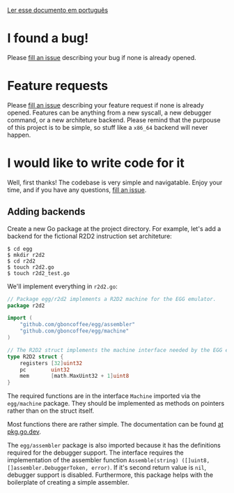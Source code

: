 [Ler esse documento em português](CONTRIBUINDO.md)

# I found a bug!

Please [fill an issue](https://github.com/gboncoffee/egg/issues) describing your
bug if none is already opened.

# Feature requests

Please [fill an issue](https://github.com/gboncoffee/egg/issues) describing your
feature request if none is already opened. Features can be anything from a new
syscall, a new debugger command, or a new architeture backend. Please remind
that the purpouse of this project is to be simple, so stuff like a `x86_64`
backend will never happen.

# I would like to write code for it

Well, first thanks! The codebase is very simple and navigatable. Enjoy your
time, and if you have any questions,
[fill an issue](https://github.com/gboncoffee/egg/issues).

## Adding backends

Create a new Go package at the project directory. For example, let's add a
backend for the fictional R2D2 instruction set architeture:

```shell
$ cd egg
$ mkdir r2d2
$ cd r2d2
$ touch r2d2.go
$ touch r2d2_test.go
```

We'll implement everything in `r2d2.go`:

```go
// Package egg/r2d2 implements a R2D2 machine for the EGG emulator.
package r2d2

import (
	"github.com/gboncoffee/egg/assembler"
	"github.com/gboncoffee/egg/machine"
)

// The R2D2 struct implements the machine interface needed by the EGG emulator.
type R2D2 struct {
	registers [32]uint32
	pc        uint32
	mem       [math.MaxUint32 + 1]uint8
}
```

The required functions are in the interface `Machine` imported via the
`egg/machine` package. They should be implemented as methods on pointers rather
than on the struct itself.

Most functions there are rather simple. The documentation can be found
[at pkg.go.dev](https://pkg.go.dev/github.com/gboncoffee/egg).

The `egg/assembler` package is also imported because it has the definitions
required for the debugger support. The interface requires the implementation of
the assembler function `Assemble(string) ([]uint8, []assembler.DebuggerToken,
error)`. If it's second return value is `nil`, debugger support is
disabled. Furthermore, this package helps with the boilerplate of creating a
simple assembler.
